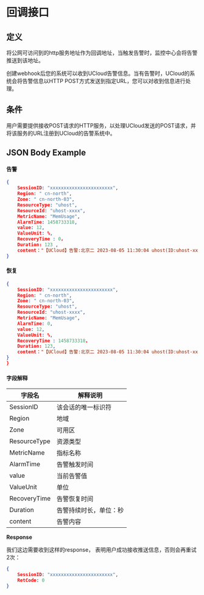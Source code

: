 

# 回调接口

## 定义

将公网可访问到的http服务地址作为回调地址，当触发告警时，监控中心会将告警推送到该地址。

创建webhook后您的系统可以收到UCloud告警信息。当有告警时，UCloud的系统会将告警信息以HTTP
POST方式发送到指定URL，您可以对收到信息进行处理。



## 条件

用户需要提供接收POST请求的HTTP服务，以处理UCloud发送的POST请求，并将该服务的URL注册到UCloud的告警系统中。



## JSON Body Example

#### 告警

``` json
{
    SessionID: "xxxxxxxxxxxxxxxxxxxxxxx",
    Region: " cn-north",
    Zone: " cn-north-03",
    ResourceType: "uhost",
    ResourceId: "uhost-xxxx",
    MetricName: "MemUsage",
    AlarmTime: 1458733318,
    value: 12,
    ValueUnit: %,
    RecoveryTime : 0，
    Duration: 123 ,
    content："【UCloud】告警:北京二 2023-08-05 11:30:04 uhost(ID:uhost-xxxx-0.0.0.0-)连接数(330.00个)<6000个(优刻得公司)"
}
```

#### 恢复

``` json
{
    SessionID: "xxxxxxxxxxxxxxxxxxxxxxx",
    Region: " cn-north",
    Zone: " cn-north-03",
    ResourceType: "uhost",
    ResourceId: "uhost-xxxx",
    MetricName: "MemUsage",
    AlarmTime: 0,
    value: 12,
    ValueUnit: %,
    RecoveryTime : 1458733318，
    Duration: 123,
    content："【UCloud】告警:北京二 2023-08-05 11:30:04 uhost(ID:uhost-xxxx-0.0.0.0-)连接数(330.00个)<6000个(优刻得公司)"
}
}
```

#### 字段解释

| 字段名        | 解释说明                   |
| ------------ | ------------------------------- |
| SessionID    | 该会话的唯一标识符                |
| Region       | 地域                            |
| Zone         | 可用区                           |
| ResourceType | 资源类型                          |
| MetricName   | 指标名称                          |
| AlarmTime    | 告警触发时间                      |
| value        | 当前告警值                       |
| ValueUnit    | 单位                            |
| RecoveryTime | 告警恢复时间                     |
| Duration     | 告警持续时长，单位：秒             |
| content      | 告警内容                     |

**Response**

我们这边需要收到这样的response， 表明用户成功接收推送信息，否则会再重试2次：

``` json
{
    SessionID: "xxxxxxxxxxxxxxxxxxxxxxx",
    RetCode: 0
}
```

